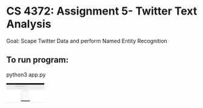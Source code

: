 # CS 4372: Assignment 5- Twitter Text Analysis

Goal: Scape Twitter Data and perform  Named Entity Recognition 


## To run program:
  python3 app.py

<img src="static/images/website.PNG" width="100">